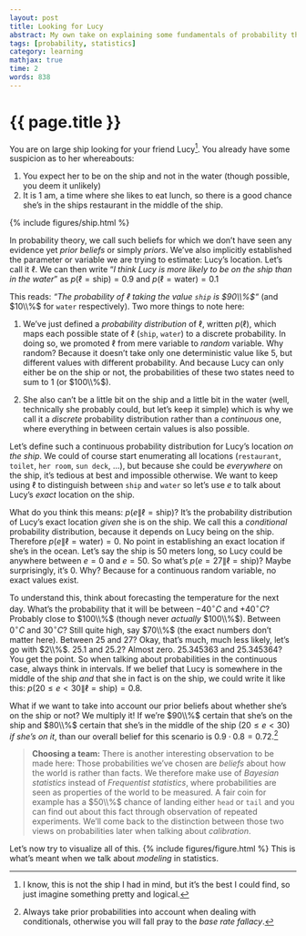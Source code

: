 ```yaml
---
layout: post
title: Looking for Lucy
abstract: My own take on explaining some fundamentals of probability theory, intended as a primer for probabilistic machine learning.
tags: [probability, statistics]
category: learning
mathjax: true
time: 2
words: 838
---
```


# {{ page.title }}

You are on large ship looking for your friend Lucy[^1]. You already have some suspicion as to her whereabouts:

[^1]: I know, this is not the ship I had in mind, but it’s the best I could find, so just imagine something pretty and logical.

1. You expect her to be on the ship and not in the water (though possible, you deem it unlikely)
2. It is 1 am, a time where she likes to eat lunch, so there is a good chance she’s in the ships restaurant in the middle of the ship.

{% include figures/ship.html %}

In probability theory, we call such beliefs for which we don’t have seen any evidence yet _prior beliefs_ or simply _priors_. We’ve also implicitly established the parameter or variable we are trying to estimate: Lucy’s location. Let’s call it $\ell$. We can then write “_I think Lucy is more likely to be on the ship than in the water_” as $p(\ell=\mathrm{ship})=0.9$  and $p(\ell=\mathrm{water})=0.1$

This reads: _“The probability of  $\ell$ taking the value `ship` is $90\\%$“_ (and $10\\%$ for `water` respectively). Two more things to note here:

1. We’ve just defined a _probability distribution_ of $\ell$, written $p(\ell)$, which maps each possible state of $\ell$ (`ship`, `water`) to a discrete probability. In doing so, we promoted $\ell$ from mere variable to _random_ variable. Why random? Because it doesn’t take only one deterministic value like $5$, but different values with different probability. And because Lucy can only either be on the ship or not, the probabilities of these two states need to sum to 1 (or $100\\%$).

2. She also can’t be a little bit on the ship and a little bit in the water (well, technically she probably could, but let’s keep it simple) which is why we call it a _discrete_ probability distribution rather than a _continuous_ one, where everything in between certain values is also possible.

Let’s define such a continuous probability distribution for Lucy’s location _on the ship_. We could of course start enumerating all locations (`restaurant`, `toilet`, `her room`, `sun deck`, …), but because she could be _everywhere_ on the ship,  it’s tedious at best and impossible otherwise. We want to keep using $\ell$ to distinguish between `ship` and `water` so let’s use $e$ to talk about Lucy’s _exact_ location on the ship.

What do you think this means: $p(e\|\ell=\mathrm{ship})$? It’s the probability distribution of Lucy’s exact location _given_ she is on the ship. We call this a _conditional_ probability distribution, because it depends on Lucy being on the ship. Therefore $p(e\|\ell=\mathrm{water})=0$. No point in establishing an exact location if she’s in the ocean. Let’s say the ship is $50$ meters long, so Lucy could be anywhere between $e=0$ and $e=50$. So what’s $p(e=27\|\ell=\mathrm{ship})$? Maybe surprisingly, it’s $0$. Why? Because for a continuous random variable, no exact values exist.

To understand this, think about forecasting the temperature for the next day. What’s the probability that it will be between $-40^\circ C$ and $+40^\circ C$? Probably close to $100\\%$ (though never _actually_ $100\\%$). Between $0^\circ C$ and $30^\circ C$? Still quite high, say $70\\%$ (the exact numbers don’t matter here). Between $25$ and $27$? Okay, that’s much, much less likely, let’s go with $2\\%$. $25.1$ and $25.2$? Almost zero. $25.345363$ and $25.345364$? You get the point. So when talking about probabilities in the continuous case, always think in intervals. If we belief that Lucy is somewhere in the middle of the ship _and_ that she in fact is on the ship, we could write it like this: $p(20\leq e<30\|\ell=\mathrm{ship})=0.8$.

What if we want to take into account our prior beliefs about whether she’s on the ship or not? We multiply it! If we’re $90\\%$ certain that she’s on the ship and $80\\%$ certain that she’s in the middle of the ship ($20\leq e < 30$) _if she’s on it_, than our overall belief for this scenario is $0.9\cdot 0.8 = 0.72$.[^2]

[^2]: Always take prior probabilities into account when dealing with conditionals, otherwise you will fall pray to the _base rate fallacy_.

> **Choosing a team:** There is another interesting observation to be made here: Those probabilities we’ve chosen are _beliefs_ about how the world is rather than facts. We therefore make use of _Bayesian statistics_ instead of _Frequentist statistics_, where probabilities are seen as properties of the world to be measured. A fair coin for example has a $50\\%$ chance of landing either `head` or `tail` and you can find out about this fact through observation of repeated experiments. We’ll come back to the distinction between those two views on probabilities later when talking about _calibration_.

Let’s now try to visualize all of this.
{% include figures/figure.html %}
This is what’s meant when we talk about _modeling_ in statistics.
